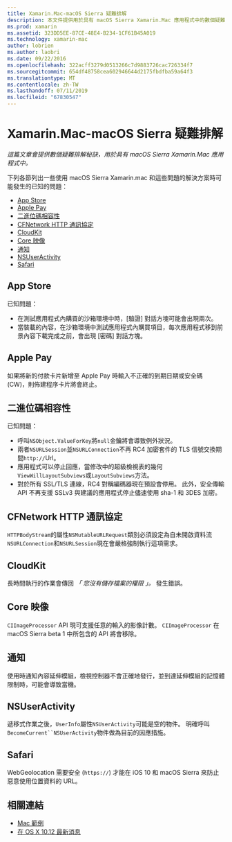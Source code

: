 ```yaml
---
title: Xamarin.Mac-macOS Sierra 疑難排解
description: 本文件提供用於具有 macOS Sierra Xamarin.Mac 應用程式中的數個疑難排解的秘訣。 秘訣與 Mac App Store、 Apple Pay，二進位碼相容性、 CFNetwork、 CloudKit，和更多功能。
ms.prod: xamarin
ms.assetid: 323DD5EE-87CE-48E4-B234-1CF61B45A019
ms.technology: xamarin-mac
author: lobrien
ms.author: laobri
ms.date: 09/22/2016
ms.openlocfilehash: 322acff3279d0513266c7d9883726cac726334f7
ms.sourcegitcommit: 654df48758cea602946644d2175fbdfba59a64f3
ms.translationtype: MT
ms.contentlocale: zh-TW
ms.lasthandoff: 07/11/2019
ms.locfileid: "67830547"
---
```

# <a name="xamarinmac---macos-sierra-troubleshooting"></a>Xamarin.Mac-macOS Sierra 疑難排解

_這篇文章會提供數個疑難排解秘訣，用於具有 macOS Sierra Xamarin.Mac 應用程式中。_

下列各節列出一些使用 macOS Sierra Xamarin.mac 和這些問題的解決方案時可能發生的已知的問題：

- [App Store](#App-Store)
- [Apple Pay](#Apple-Pay)
- [二進位碼相容性](#Binary-Compatibility)
- [CFNetwork HTTP 通訊協定](#CFNetwork-HTTP-Protocol)
- [CloudKit](#CloudKit)
- [Core 映像](#CoreImage)
- [通知](#Notifications)
- [NSUserActivity](#NSUserActivity)
- [Safari](#Safari)

<a name="App-Store" />

## <a name="app-store"></a>App Store

已知問題：

- 在測試應用程式內購買的沙箱環境中時，[驗證] 對話方塊可能會出現兩次。
- 當裝載的內容，在沙箱環境中測試應用程式內購買項目，每次應用程式移到前景內容下載完成之前，會出現 [密碼] 對話方塊。

<a name="Apple-Pay" />

## <a name="apple-pay"></a>Apple Pay

如果將新的付款卡片新增至 Apple Pay 時輸入不正確的到期日期或安全碼 (CW)，則佈建程序卡片將會終止。

<a name="Binary-Compatibility" />

## <a name="binary-compatibility"></a>二進位碼相容性

已知問題：

- 呼叫`NSObject.ValueForKey`將`null`金鑰將會導致例外狀況。
- 兩者`NSURLSession`並`NSURLConnection`不再 RC4 加密套件的 TLS 信號交換期間`http://`Url。
- 應用程式可以停止回應，當修改中的超級檢視表的幾何`ViewWillLayoutSubviews`或`LayoutSubviews`方法。
- 對於所有 SSL/TLS 連線，RC4 對稱編碼器現在預設會停用。 此外，安全傳輸 API 不再支援 SSLv3 與建議的應用程式停止儘速使用 sha-1 和 3DES 加密。

<a name="CFNetwork-HTTP-Protocol" />

## <a name="cfnetwork-http-protocol"></a>CFNetwork HTTP 通訊協定

`HTTPBodyStream`的屬性`NSMutableURLRequest`類別必須設定為自未開啟資料流`NSURLConnection`和`NSURLSession`現在會嚴格強制執行這項需求。

<a name="CloudKit" />

## <a name="cloudkit"></a>CloudKit

長時間執行的作業會傳回 _「 您沒有儲存檔案的權限 」。_ 發生錯誤。

<a name="CoreImage" />

## <a name="core-image"></a>Core 映像

`CIImageProcessor` API 現可支援任意的輸入的影像計數。 `CIImageProcessor` 在 macOS Sierra beta 1 中所包含的 API 將會移除。

<a name="Notifications" />

## <a name="notifications"></a>通知

使用時通知內容延伸模組，檢視控制器不會正確地發行，並到達延伸模組的記憶體限制時，可能會導致當機。

<a name="NSUserActivity" />

## <a name="nsuseractivity"></a>NSUserActivity

遞移式作業之後，`UserInfo`屬性`NSUserActivity`可能是空的物件。 明確呼叫`BecomeCurrent``NSUserActivity`物件做為目前的因應措施。

<a name="Safari" />

## <a name="safari"></a>Safari

WebGeolocation 需要安全 (`https://`) 才能在 iOS 10 和 macOS Sierra 來防止惡意使用位置資料的 URL。







## <a name="related-links"></a>相關連結

- [Mac 範例](https://developer.xamarin.com/samples/mac/)
- [在 OS X 10.12 最新消息](https://developer.apple.com/library/prerelease/content/releasenotes/MacOSX/WhatsNewInOSX/Articles/OSXv10.html#//apple_ref/doc/uid/TP40017145-SW1)
